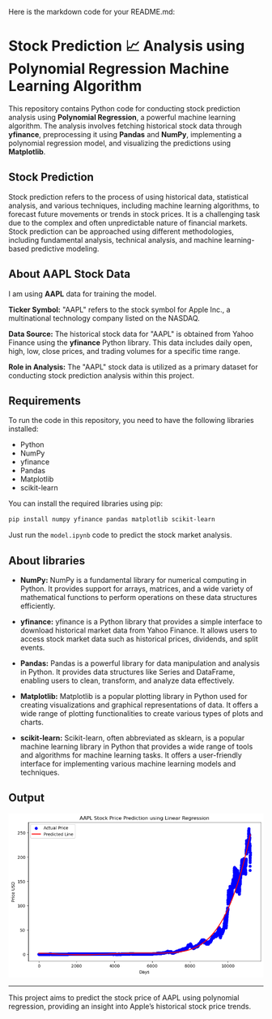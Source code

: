 Here is the markdown code for your README.md:

# Stock Prediction 📈 Analysis using Polynomial Regression Machine Learning Algorithm

This repository contains Python code for conducting stock prediction analysis using **Polynomial Regression**, a powerful machine learning algorithm. The analysis involves fetching historical stock data through **yfinance**, preprocessing it using **Pandas** and **NumPy**, implementing a polynomial regression model, and visualizing the predictions using **Matplotlib**.

## Stock Prediction

Stock prediction refers to the process of using historical data, statistical analysis, and various techniques, including machine learning algorithms, to forecast future movements or trends in stock prices. It is a challenging task due to the complex and often unpredictable nature of financial markets. Stock prediction can be approached using different methodologies, including fundamental analysis, technical analysis, and machine learning-based predictive modeling.

## About AAPL Stock Data

I am using **AAPL** data for training the model.

**Ticker Symbol:** "AAPL" refers to the stock symbol for Apple Inc., a multinational technology company listed on the NASDAQ.

**Data Source:** The historical stock data for "AAPL" is obtained from Yahoo Finance using the **yfinance** Python library. This data includes daily open, high, low, close prices, and trading volumes for a specific time range.

**Role in Analysis:** The "AAPL" stock data is utilized as a primary dataset for conducting stock prediction analysis within this project.

## Requirements

To run the code in this repository, you need to have the following libraries installed:

- Python
- NumPy
- yfinance
- Pandas
- Matplotlib
- scikit-learn

You can install the required libraries using pip:

```bash
pip install numpy yfinance pandas matplotlib scikit-learn
```

Just run the `model.ipynb` code to predict the stock market analysis.

## About libraries

- **NumPy:** NumPy is a fundamental library for numerical computing in Python. It provides support for arrays, matrices, and a wide variety of mathematical functions to perform operations on these data structures efficiently.

- **yfinance:** yfinance is a Python library that provides a simple interface to download historical market data from Yahoo Finance. It allows users to access stock market data such as historical prices, dividends, and split events.

- **Pandas:** Pandas is a powerful library for data manipulation and analysis in Python. It provides data structures like Series and DataFrame, enabling users to clean, transform, and analyze data effectively.

- **Matplotlib:** Matplotlib is a popular plotting library in Python used for creating visualizations and graphical representations of data. It offers a wide range of plotting functionalities to create various types of plots and charts.

- **scikit-learn:** Scikit-learn, often abbreviated as sklearn, is a popular machine learning library in Python that provides a wide range of tools and algorithms for machine learning tasks. It offers a user-friendly interface for implementing various machine learning models and techniques.

## Output

![Output](output.png)

---

This project aims to predict the stock price of AAPL using polynomial regression, providing an insight into Apple’s historical stock price trends.

